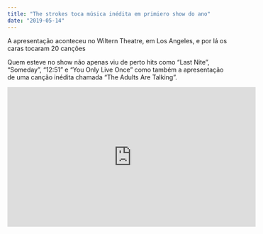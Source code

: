 ```yaml
---
title: "The strokes toca música inédita em primiero show do ano"
date: "2019-05-14"
---
```


A apresentação aconteceu no Wiltern Theatre, em Los Angeles, e por lá os caras tocaram 20 canções

Quem esteve no show não apenas viu de perto hits como “Last Nite”, “Someday”, “12:51” e “You Only Live Once” como também a apresentação de uma canção inédita chamada “The Adults Are Talking”.

<iframe width="560" height="315" src="https://www.youtube.com/embed/Jl88H4pYLu4" frameborder="0" allowfullscreen></iframe>
